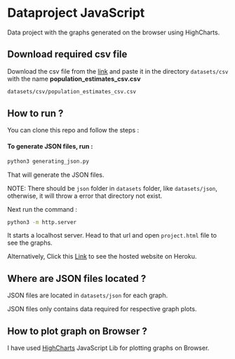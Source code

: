 # Dataproject JavaScript

Data project with the graphs generated on the browser using HighCharts.

## Download required csv file
Download the csv file from the <a href="https://datahub.io/core/population-growth-estimates-and-projections/r/population-estimates.csv">link</a>  and paste it in the directory `datasets/csv` with the name **population_estimates_csv.csv**
```bash
datasets/csv/population_estimates_csv.csv
```

## How to run ?
You can clone this repo and follow the steps :
#### To generate JSON files, run :
```bash
python3 generating_json.py
```
That will generate the JSON files.

NOTE: There should be `json` folder in `datasets` folder, like `datasets/json`, otherwise, it will throw a error that directory not exist.

Next run the command :
```bash
python3 -m http.server
```
It starts a localhost server. Head to that url and open `project.html` file to see the graphs.

Alternatively,
Click this <a href="https://jithendra-project-javascript.herokuapp.com/">Link</a> to see the hosted website on Heroku.


## Where are JSON files located ?
JSON files are located in `datasets/json` for each graph.

JSON files only contains data required for respective graph plots.

## How to plot graph on Browser ?
I have used <a href="https://www.highcharts.com/demo">HighCharts</a> JavaScript Lib for plotting graphs on Browser.



